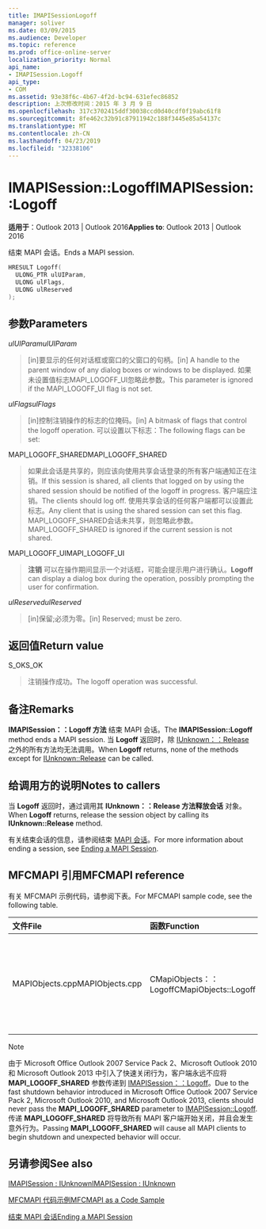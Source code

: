```yaml
---
title: IMAPISessionLogoff
manager: soliver
ms.date: 03/09/2015
ms.audience: Developer
ms.topic: reference
ms.prod: office-online-server
localization_priority: Normal
api_name:
- IMAPISession.Logoff
api_type:
- COM
ms.assetid: 93e38f6c-4b67-4f2d-bc94-631efec86852
description: 上次修改时间：2015 年 3 月 9 日
ms.openlocfilehash: 317c3702415ddf30038ccd0d40cdf0f19abc61f8
ms.sourcegitcommit: 8fe462c32b91c87911942c188f3445e85a54137c
ms.translationtype: MT
ms.contentlocale: zh-CN
ms.lasthandoff: 04/23/2019
ms.locfileid: "32338106"
---
```

# <a name="imapisessionlogoff"></a><span data-ttu-id="97e1a-103">IMAPISession::Logoff</span><span class="sxs-lookup"><span data-stu-id="97e1a-103">IMAPISession::Logoff</span></span>

  
  
<span data-ttu-id="97e1a-104">**适用于**：Outlook 2013 | Outlook 2016</span><span class="sxs-lookup"><span data-stu-id="97e1a-104">**Applies to**: Outlook 2013 | Outlook 2016</span></span> 
  
<span data-ttu-id="97e1a-105">结束 MAPI 会话。</span><span class="sxs-lookup"><span data-stu-id="97e1a-105">Ends a MAPI session.</span></span>
  
```cpp
HRESULT Logoff(
  ULONG_PTR ulUIParam,
  ULONG ulFlags,
  ULONG ulReserved
);
```

## <a name="parameters"></a><span data-ttu-id="97e1a-106">参数</span><span class="sxs-lookup"><span data-stu-id="97e1a-106">Parameters</span></span>

 <span data-ttu-id="97e1a-107">_ulUIParam_</span><span class="sxs-lookup"><span data-stu-id="97e1a-107">_ulUIParam_</span></span>
  
> <span data-ttu-id="97e1a-108">[in]要显示的任何对话框或窗口的父窗口的句柄。</span><span class="sxs-lookup"><span data-stu-id="97e1a-108">[in] A handle to the parent window of any dialog boxes or windows to be displayed.</span></span> <span data-ttu-id="97e1a-109">如果未设置值标志MAPI_LOGOFF_UI忽略此参数。</span><span class="sxs-lookup"><span data-stu-id="97e1a-109">This parameter is ignored if the MAPI_LOGOFF_UI flag is not set.</span></span>
    
 <span data-ttu-id="97e1a-110">_ulFlags_</span><span class="sxs-lookup"><span data-stu-id="97e1a-110">_ulFlags_</span></span>
  
> <span data-ttu-id="97e1a-111">[in]控制注销操作的标志的位掩码。</span><span class="sxs-lookup"><span data-stu-id="97e1a-111">[in] A bitmask of flags that control the logoff operation.</span></span> <span data-ttu-id="97e1a-112">可以设置以下标志：</span><span class="sxs-lookup"><span data-stu-id="97e1a-112">The following flags can be set:</span></span>
    
<span data-ttu-id="97e1a-113">MAPI_LOGOFF_SHARED</span><span class="sxs-lookup"><span data-stu-id="97e1a-113">MAPI_LOGOFF_SHARED</span></span> 
  
> <span data-ttu-id="97e1a-114">如果此会话是共享的，则应该向使用共享会话登录的所有客户端通知正在注销。</span><span class="sxs-lookup"><span data-stu-id="97e1a-114">If this session is shared, all clients that logged on by using the shared session should be notified of the logoff in progress.</span></span> <span data-ttu-id="97e1a-115">客户端应注销。</span><span class="sxs-lookup"><span data-stu-id="97e1a-115">The clients should log off.</span></span> <span data-ttu-id="97e1a-116">使用共享会话的任何客户端都可以设置此标志。</span><span class="sxs-lookup"><span data-stu-id="97e1a-116">Any client that is using the shared session can set this flag.</span></span> <span data-ttu-id="97e1a-117">MAPI_LOGOFF_SHARED会话未共享，则忽略此参数。</span><span class="sxs-lookup"><span data-stu-id="97e1a-117">MAPI_LOGOFF_SHARED is ignored if the current session is not shared.</span></span>
    
<span data-ttu-id="97e1a-118">MAPI_LOGOFF_UI</span><span class="sxs-lookup"><span data-stu-id="97e1a-118">MAPI_LOGOFF_UI</span></span> 
  
> <span data-ttu-id="97e1a-119">**注销** 可以在操作期间显示一个对话框，可能会提示用户进行确认。</span><span class="sxs-lookup"><span data-stu-id="97e1a-119">**Logoff** can display a dialog box during the operation, possibly prompting the user for confirmation.</span></span> 
    
 <span data-ttu-id="97e1a-120">_ulReserved_</span><span class="sxs-lookup"><span data-stu-id="97e1a-120">_ulReserved_</span></span>
  
> <span data-ttu-id="97e1a-121">[in]保留;必须为零。</span><span class="sxs-lookup"><span data-stu-id="97e1a-121">[in] Reserved; must be zero.</span></span>
    
## <a name="return-value"></a><span data-ttu-id="97e1a-122">返回值</span><span class="sxs-lookup"><span data-stu-id="97e1a-122">Return value</span></span>

<span data-ttu-id="97e1a-123">S_OK</span><span class="sxs-lookup"><span data-stu-id="97e1a-123">S_OK</span></span> 
  
> <span data-ttu-id="97e1a-124">注销操作成功。</span><span class="sxs-lookup"><span data-stu-id="97e1a-124">The logoff operation was successful.</span></span>
    
## <a name="remarks"></a><span data-ttu-id="97e1a-125">备注</span><span class="sxs-lookup"><span data-stu-id="97e1a-125">Remarks</span></span>

<span data-ttu-id="97e1a-126">**IMAPISession：：Logoff 方法** 结束 MAPI 会话。</span><span class="sxs-lookup"><span data-stu-id="97e1a-126">The **IMAPISession::Logoff** method ends a MAPI session.</span></span> <span data-ttu-id="97e1a-127">当 **Logoff** 返回时，除 [IUnknown：：Release](https://msdn.microsoft.com/library/ms682317%28v=VS.85%29.aspx) 之外的所有方法均无法调用。</span><span class="sxs-lookup"><span data-stu-id="97e1a-127">When **Logoff** returns, none of the methods except for [IUnknown::Release](https://msdn.microsoft.com/library/ms682317%28v=VS.85%29.aspx) can be called.</span></span> 
  
## <a name="notes-to-callers"></a><span data-ttu-id="97e1a-128">给调用方的说明</span><span class="sxs-lookup"><span data-stu-id="97e1a-128">Notes to callers</span></span>

<span data-ttu-id="97e1a-129">当 **Logoff** 返回时，通过调用其 **IUnknown：：Release 方法释放会话** 对象。</span><span class="sxs-lookup"><span data-stu-id="97e1a-129">When **Logoff** returns, release the session object by calling its **IUnknown::Release** method.</span></span> 
  
<span data-ttu-id="97e1a-130">有关结束会话的信息，请参阅结束 [MAPI 会话](ending-a-mapi-session.md)。</span><span class="sxs-lookup"><span data-stu-id="97e1a-130">For more information about ending a session, see [Ending a MAPI Session](ending-a-mapi-session.md).</span></span>
  
## <a name="mfcmapi-reference"></a><span data-ttu-id="97e1a-131">MFCMAPI 引用</span><span class="sxs-lookup"><span data-stu-id="97e1a-131">MFCMAPI reference</span></span>

<span data-ttu-id="97e1a-132">有关 MFCMAPI 示例代码，请参阅下表。</span><span class="sxs-lookup"><span data-stu-id="97e1a-132">For MFCMAPI sample code, see the following table.</span></span>
  
|<span data-ttu-id="97e1a-133">**文件**</span><span class="sxs-lookup"><span data-stu-id="97e1a-133">**File**</span></span>|<span data-ttu-id="97e1a-134">**函数**</span><span class="sxs-lookup"><span data-stu-id="97e1a-134">**Function**</span></span>|<span data-ttu-id="97e1a-135">**备注**</span><span class="sxs-lookup"><span data-stu-id="97e1a-135">**Comment**</span></span>|
|:-----|:-----|:-----|
|<span data-ttu-id="97e1a-136">MAPIObjects.cpp</span><span class="sxs-lookup"><span data-stu-id="97e1a-136">MAPIObjects.cpp</span></span>  <br/> |<span data-ttu-id="97e1a-137">CMapiObjects：：Logoff</span><span class="sxs-lookup"><span data-stu-id="97e1a-137">CMapiObjects::Logoff</span></span>  <br/> |<span data-ttu-id="97e1a-138">MFCMAPI 使用 **IMAPISession：：Logoff** 方法在释放会话之前从会话注销。</span><span class="sxs-lookup"><span data-stu-id="97e1a-138">MFCMAPI uses the **IMAPISession::Logoff** method to log off from the session before releasing it.</span></span>  <br/> |
   
> [!NOTE]
> <span data-ttu-id="97e1a-139">由于 Microsoft Office Outlook 2007 Service Pack 2、Microsoft Outlook 2010 和 Microsoft Outlook 2013 中引入了快速关闭行为，客户端永远不应将 **MAPI_LOGOFF_SHARED** 参数传递到 [IMAPISession：：Logoff](imapisession-logoff.md)。</span><span class="sxs-lookup"><span data-stu-id="97e1a-139">Due to the fast shutdown behavior introduced in Microsoft Office Outlook 2007 Service Pack 2, Microsoft Outlook 2010, and Microsoft Outlook 2013, clients should never pass the **MAPI_LOGOFF_SHARED** parameter to [IMAPISession::Logoff](imapisession-logoff.md).</span></span> <span data-ttu-id="97e1a-140">传递 **MAPI_LOGOFF_SHARED** 将导致所有 MAPI 客户端开始关闭，并且会发生意外行为。</span><span class="sxs-lookup"><span data-stu-id="97e1a-140">Passing **MAPI_LOGOFF_SHARED** will cause all MAPI clients to begin shutdown and unexpected behavior will occur.</span></span> 
  
## <a name="see-also"></a><span data-ttu-id="97e1a-141">另请参阅</span><span class="sxs-lookup"><span data-stu-id="97e1a-141">See also</span></span>



[<span data-ttu-id="97e1a-142">IMAPISession : IUnknown</span><span class="sxs-lookup"><span data-stu-id="97e1a-142">IMAPISession : IUnknown</span></span>](imapisessioniunknown.md)


[<span data-ttu-id="97e1a-143">MFCMAPI 代码示例</span><span class="sxs-lookup"><span data-stu-id="97e1a-143">MFCMAPI as a Code Sample</span></span>](mfcmapi-as-a-code-sample.md)
  
[<span data-ttu-id="97e1a-144">结束 MAPI 会话</span><span class="sxs-lookup"><span data-stu-id="97e1a-144">Ending a MAPI Session</span></span>](ending-a-mapi-session.md)

